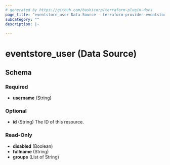 ```yaml
---
# generated by https://github.com/hashicorp/terraform-plugin-docs
page_title: "eventstore_user Data Source - terraform-provider-eventstore"
subcategory: ""
description: |-
  
---
```


# eventstore_user (Data Source)





<!-- schema generated by tfplugindocs -->
## Schema

### Required

- **username** (String)

### Optional

- **id** (String) The ID of this resource.

### Read-Only

- **disabled** (Boolean)
- **fullname** (String)
- **groups** (List of String)



